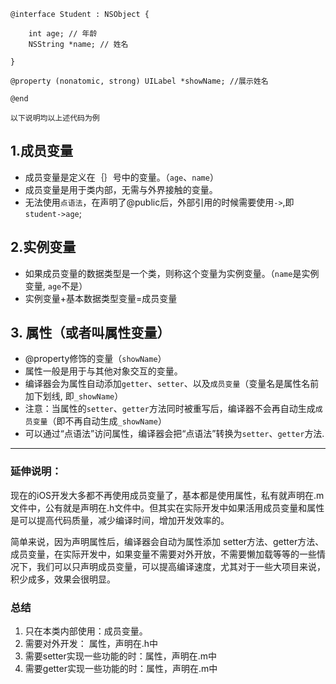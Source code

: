 
```
@interface Student : NSObject {
    
    int age; // 年龄
    NSString *name; // 姓名

}

@property (nonatomic, strong) UILabel *showName; //展示姓名

@end

```
`以下说明均以上述代码为例`

## 1.成员变量
- 成员变量是定义在｛｝号中的变量。（`age`、`name`）
- 成员变量是用于类内部，无需与外界接触的变量。
- 无法使用`点语法`，在声明了@public后，外部引用的时候需要使用`->`,即`student->age`;

## 2.实例变量
- 如果成员变量的数据类型是一个类，则称这个变量为实例变量。（`name`是实例变量, `age`不是）
- 实例变量+基本数据类型变量=成员变量

## 3. 属性（或者叫属性变量）

- @property修饰的变量（`showName`）
- 属性一般是用于与其他对象交互的变量。
- 编译器会为属性自动添加`getter`、`setter`、以及`成员变量`（变量名是属性名前加下划线, 即`_showName`）
- 注意：当属性的`setter`、`getter`方法同时被重写后，编译器不会再自动生成`成员变量`（即不再自动生成`_showName`）
- 可以通过“点语法”访问属性，编译器会把“点语法”转换为`setter`、`getter`方法.


----

### 延伸说明：

现在的iOS开发大多都不再使用成员变量了，基本都是使用属性，私有就声明在.m文件中，公有就是声明在.h文件中。但其实在实际开发中如果活用成员变量和属性是可以提高代码质量，减少编译时间，增加开发效率的。

简单来说，因为声明属性后，编译器会自动为属性添加 setter方法、getter方法、成员变量，在实际开发中，如果变量不需要对外开放，不需要懒加载等等的一些情况下，我们可以只声明成员变量，可以提高编译速度，尤其对于一些大项目来说，积少成多，效果会很明显。

### 总结

1. 只在本类内部使用：成员变量。
2. 需要对外开发： 属性，声明在.h中
3. 需要setter实现一些功能的时：属性，声明在.m中
4. 需要getter实现一些功能的时：属性，声明在.m中